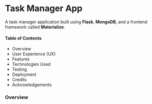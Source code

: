 # Task Manager App

A task manager application built using **Flask**, **MongoDB**, and a frontend framework called **Materialize**.

#### Table of Contents
* Overview
* User Experience (UX)
* Features
* Technologies Used
* Testing
* Deployment
* Credits
* Acknowledgements

### Overview